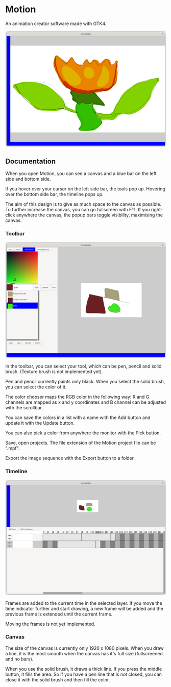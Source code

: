 # Motion

An animation creator software made with GTK4.

![Example](example.png)

## Documentation

When you open Motion, you can see a canvas and a blue bar on the left side and bottom side.

If you hover over your cursor on the left side bar, the tools pop up. Hovering over the bottom side bar, the timeline pops up.

The aim of this design is to give as much space to the canvas as possible. To further increase the canvas,
you can go fullscreen with F11. If you right-click anywhere the canvas, the popup bars toggle visibility,
maximising the canvas.

### Toolbar

![Toolbar](tools.png)

In the toolbar, you can select your tool, which can be pen, pencil and solid brush. (Texture brush is not implemented yet).

Pen and pencil currently paints only black. When you select the solid brush, you can select the color of it.

The color chooser maps the RGB color in the following way: R and G channels are mapped as x and y coordinates and B channel
can be adjusted with the scrollbar.

You can save the colors in a list with a name with the Add button and update it with the Update button.

You can also pick a color from anywhere the monitor with the Pick button.

Save, open projects. The file extension of the Motion project file can be ".mpf".

Export the image sequence with the Export button to a folder.

### Timeline

![Timeline](timeline.png)

Frames are added to the current time in the selected layer. If you move the time indicator further and start drawing, a new frame will be added and the previous frame is extended until the current frame.

Moving the frames is not yet implemented.

### Canvas

The size of the canvas is currently only 1920 x 1080 pixels. When you draw a line, it is the most smooth when the canvas has it's full size (fullscreened and no bars).

When you use the solid brush, it draws a thick line. If you press the middle button, it fills the area. So if you have a pen line that is not closed, you can close it with the solid brush and then fill the color.